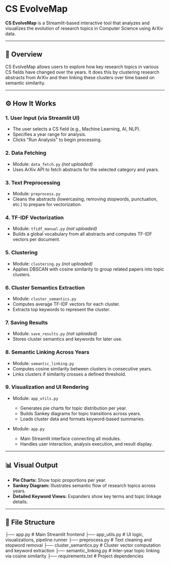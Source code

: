 # CS EvolveMap

**CS EvolveMap** is a Streamlit-based interactive tool that analyzes and visualizes the evolution of research topics in Computer Science using ArXiv data.

---

## 📌 Overview

CS EvolveMap allows users to explore how key research topics in various CS fields have changed over the years. It does this by clustering research abstracts from ArXiv and then linking these clusters over time based on semantic similarity.

---

## ⚙️ How It Works

### 1. **User Input (via Streamlit UI)**
- The user selects a CS field (e.g., Machine Learning, AI, NLP).
- Specifies a year range for analysis.
- Clicks "Run Analysis" to begin processing.

### 2. **Data Fetching**
- Module: `data_fetch.py` *(not uploaded)*
- Uses ArXiv API to fetch abstracts for the selected category and years.

### 3. **Text Preprocessing**
- Module: `preprocess.py`
- Cleans the abstracts (lowercasing, removing stopwords, punctuation, etc.) to prepare for vectorization.

### 4. **TF-IDF Vectorization**
- Module: `tfidf_manual.py` *(not uploaded)*
- Builds a global vocabulary from all abstracts and computes TF-IDF vectors per document.

### 5. **Clustering**
- Module: `clustering.py` *(not uploaded)*
- Applies DBSCAN with cosine similarity to group related papers into topic clusters.

### 6. **Cluster Semantics Extraction**
- Module: `cluster_semantics.py`
- Computes average TF-IDF vectors for each cluster.
- Extracts top keywords to represent the cluster.

### 7. **Saving Results**
- Module: `save_results.py` *(not uploaded)*
- Stores cluster semantics and keywords for later use.

### 8. **Semantic Linking Across Years**
- Module: `semantic_linking.py`
- Computes cosine similarity between clusters in consecutive years.
- Links clusters if similarity crosses a defined threshold.

### 9. **Visualization and UI Rendering**
- Module: `app_utils.py`
  - Generates pie charts for topic distribution per year.
  - Builds Sankey diagrams for topic transitions across years.
  - Loads cluster data and formats keyword-based summaries.

- Module: `app.py`
  - Main Streamlit interface connecting all modules.
  - Handles user interaction, analysis execution, and result display.

---

## 📊 Visual Output

- **Pie Charts:** Show topic proportions per year.
- **Sankey Diagram:** Illustrates semantic flow of research topics across years.
- **Detailed Keyword Views:** Expanders show key terms and topic linkage details.

---

## 📁 File Structure

├── app.py # Main Streamlit frontend
├── app_utils.py # UI logic, visualizations, pipeline runner
├── preprocess.py # Text cleaning and stopword removal
├── cluster_semantics.py # Cluster vector computation and keyword extraction
├── semantic_linking.py # Inter-year topic linking via cosine similarity
├── requirements.txt # Project dependencies
